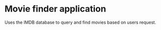 # Movie finder application 
Uses the IMDB database to query and find movies based on users request. 
